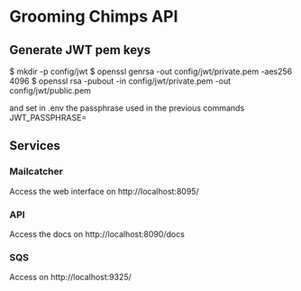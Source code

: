 # Grooming Chimps API

## Generate JWT pem keys
$ mkdir -p config/jwt
$ openssl genrsa -out config/jwt/private.pem -aes256 4096
$ openssl rsa -pubout -in config/jwt/private.pem -out config/jwt/public.pem

and set in .env the passphrase used in the previous commands
JWT_PASSPHRASE=

## Services

### Mailcatcher

Access the web interface on http://localhost:8095/

### API

Access the docs on http://localhost:8090/docs

### SQS

Access on http://localhost:9325/